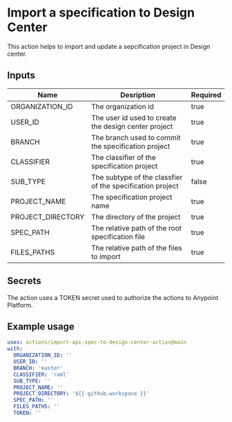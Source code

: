 # Import a specification to Design Center

This action helps to import and update a sepcification project in Design center.

## Inputs

|Name|Desription|Required|
|---|---|---|
|ORGANIZATION_ID|The organization id|true|
|USER_ID|The user id used to create the design center project|true|
|BRANCH|The branch used to commit the specification project|true|
|CLASSIFIER|The classifier of the specification project|true|
|SUB_TYPE|The subtype of the classfier of the specification project|false|
|PROJECT_NAME|The specification project name|true|
|PROJECT_DIRECTORY|The directory of the project|true|
|SPEC_PATH|The relative path of the root specification file|true|
|FILES_PATHS|The relative path of the files to import|true|

## Secrets

The action uses a TOKEN secret used to authorize the actions to Anypoint Platform.

## Example usage

```yaml
uses: actions/import-api-spec-to-design-center-action@main
with:
  ORGANIZATION_ID: ''
  USER_ID: ''
  BRANCH: 'master'
  CLASSIFIER: 'raml'
  SUB_TYPE: ''
  PROJECT_NAME: ''
  PROJECT_DIRECTORY: '${{ github.workspace }}'
  SPEC_PATH: ''
  FILES_PATHS: ''
  TOKEN: ''
```
